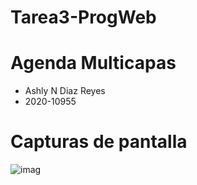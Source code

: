 # Tarea3-ProgWeb
# Agenda Multicapas

*  Ashly N Diaz Reyes
*  2020-10955


 
  
  # Capturas de pantalla
  ![imag](captu.png)
  
  


  
